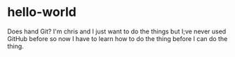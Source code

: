 # hello-world
Does hand Git?
I'm chris and I just want to do the things but I;ve never used GitHub before so now I have to learn how to do the thing before I can do the thing.
